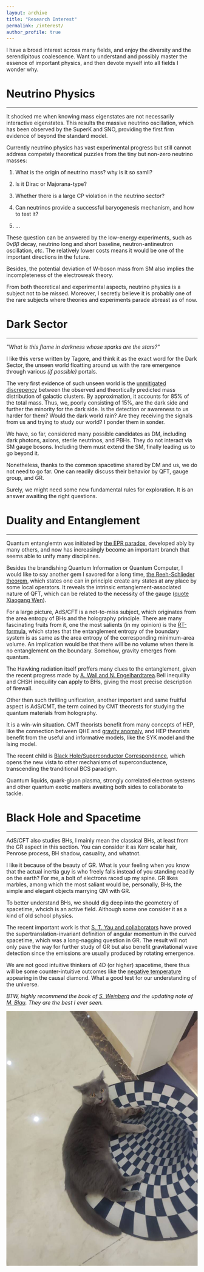 ```yaml
---
layout: archive
title: "Research Interest"
permalink: /interest/
author_profile: true
---
```

I have a broad interest across many fields, and enjoy the diversity and the serendipitous coalescence. Want to understand and possibly master the essence of important physics, and then devote myself into all fields I wonder why. 

# Neutrino Physics
---
It shocked me when knowing mass eigenstates are not necessarily interactive eigenstates. This results the massive neutrino oscillation, which has been observed by the SuperK and SNO, providing the first firm evidence of beyond the standard model.

Currently neutrino physics has vast experimental progress but still cannot address competely theoretical puzzles from the tiny but non-zero neutrino masses:
1. What is the origin of neutrino mass? why is it so samll? 

2. Is it Dirac or Majorana-type? 

3. Whether there is a large CP violation in the neutrino sector? 
4. Can neutrinos provide a successful baryogenesis mechanism, and how to test it? 
5. ...

These question can be answered by the low-energy experiments, such as $0\nu \beta \beta$ decay, neutrino long and short baseline, neutron-antineutron oscillation, *etc*. The relatively lower costs means it would be one of the important directions in the future. 

Besides, the potential deviation of W-boson mass from SM also implies the incompleteness of the electroweak theory. 

From both theoretical and experimental aspects, neutrino physics is a subject not to be missed. Moreover, I secretly believe it is probably one of the rare subjects where theories and experiments parade abreast as of now.

# Dark Sector
---
*"What is this flame in darkness whose sparks are the stars?"*

I like this verse written by Tagore, and think it as the exact word for the Dark Sector, the unseen world floatting around us with the rare emergence through various *(if possible)* portals. 

The very first evidence of such unseen world is the [unmitigated discrepency](https://en.wikipedia.org/wiki/Abell_1689) between the observed and theortically predicted mass distribution of galactic clusters. By approximation, it accounts for 85% of the total mass. Thus, we, poorly consisting of 15%, are the dark side and further the minority for the dark side. Is the detection or awareness to us harder for them? Would the dark world rain? Are they receiving the signals from us and trying to study our world? I ponder them in sonder. 

We have, so far, considered many possible candidates as DM, including dark photons, axions, sterile neutrinos, and PBHs. They do not interact via SM gauge bosons. Including them must extend the SM, finally leading us to go beyond it. 

Nonetheless, thanks to the common spacetime shared by DM and us, we do not need to go far. One can readily discuss their behavior by QFT, gauge group, and GR. 

Surely, we might need some new fundamental rules for exploration. It is an answer awaiting the right questions. 

# Duality and Entanglement
---
Quantum entanglemtn was initiated by [the EPR paradox](https://en.wikipedia.org/wiki/EPR_paradox), developed ably by many others, and now has increasingly become an important branch that seems able to unify many disciplines.  

Besides the brandishing Quantum Information or Quantum Computer, I would like to say another gem I savored for a long time, [the Reeh-Schlieder theorem](../files/wittenqft.pdf), which states one can in principle create any states at any place by some local operators. It reveals the intrinsic entanglement-associated nature of QFT, which can be related to the necessity of the gauge ([quote Xiaogang Wen](https://www.zhihu.com/question/455033981/answer/2638229491)).

For a large picture, AdS/CFT is a not-to-miss subject, which originates from the area entropy of BHs and the holography principle. There are many fascinating fruits from it, one the most salients (in my opinion) is the [RT-formula](https://arxiv.org/abs/hep-th/0603001), which states that the entanglement entropy of the boundary system is as same as the area entropy of the corresponding minimum-area volume. An implication would be that there will be no volume when there is no entanglement on the boundary. Somehow, gravity emerges from quantum.

The Hawking radiation itself proffers many clues to the entanglement, given the recent progress made by [A. Wall and N. Engelhardtarea](https://arxiv.org/abs/1408.3203).Bell inequility and CHSH inequility can apply to BHs, giving the most precise description of firewall. 

Other then such thrilling unification, another important and same fruitful aspect is AdS/CMT, the term coined by CMT theorests for studying the quantum materials from holography. 

It is a win-win situation. CMT theorists benefit from many concepts of HEP, like the connection between QHE and [gravity anomaly](../files/gravityanomaly.pdf), and HEP theorists benefit from the useful and informative models, like the SYK model and the Ising model. 

The recent child is [Black Hole/Superconductor Correspondence](https://www.youtube.com/watch?v=L5WY9xGPjS4&t=5054s), which opens the new vista to other mechanisms of superconductence, transcending the tranditional BCS paradigm. 

Quantum liquids, quark-gluon plasma, strongly correlated electron systems and other quantum exotic matters awaiting both sides to collaborate to tackle. 


# Black Hole and Spacetime
---
AdS/CFT also studies BHs, I mainly mean the classical BHs, at least from the GR aspect in this section. You can consider it as Kerr scalar hair, Penrose process, BH shadow, casuality, and whatnot. 

I like it because of the beauty of GR. What is your feeling when you know that the actual inertia guy is who freely falls instead of you standing readily on the earth? For me, a bolt of electrons raced up my spine. GR likes marbles, among which the most saliant would be, personally, BHs, the simple and elegant objects marrying QM with GR. 

To better understand BHs, we should dig deep into the geometery of spacetime, whcich is an active field. Although some one consider it as a kind of old school physics. 

The recent important work is that [S. T. Yau and collaborators](../files/yau22.pdf) have proved the supertranslation-invariant definition of angular momentum in the curved spacetime, which was a long-nagging question in GR. The result will not only pave the way for further study of GR but also benefit gravitational wave detection since the emissions are usually produced by rotating emergence. 

We are not good intuitive thinkers of 4D (or higher) spacetime, there thus will be some counter-intuitive outcomes like the [negative temperature](../files/jacobson-T.pdf) appearing in the causal diamond. What a good test for our understanding of the universe. 

*BTW, highly recommend the book of [S. Weinberg](https://www.amazon.com/Gravitation-Cosmology-Principles-Applications-Relativity/dp/0471925675/ref=sr_1_4?keywords=weinberg&qid=1664884399&qu=eyJxc2MiOiI1LjIwIiwicXNhIjoiNC42NCIsInFzcCI6IjQuMzUifQ%3D%3D&sr=8-4) and the updating note of [M. Blau](http://www.blau.itp.unibe.ch/GRLecturenotes.html). They are the best I ever seen.*

![tupian](catgr.jpg)





